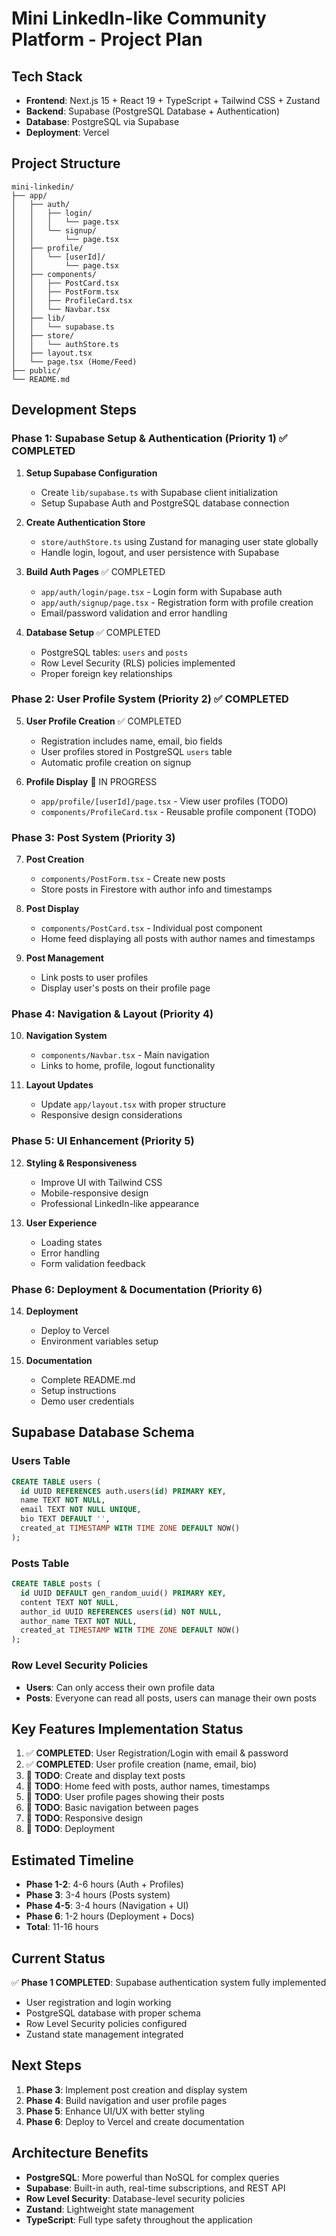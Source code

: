 # Mini LinkedIn-like Community Platform - Project Plan

## Tech Stack

- **Frontend**: Next.js 15 + React 19 + TypeScript + Tailwind CSS + Zustand
- **Backend**: Supabase (PostgreSQL Database + Authentication)
- **Database**: PostgreSQL via Supabase
- **Deployment**: Vercel

## Project Structure

```
mini-linkedin/
├── app/
│   ├── auth/
│   │   ├── login/
│   │   │   └── page.tsx
│   │   └── signup/
│   │       └── page.tsx
│   ├── profile/
│   │   └── [userId]/
│   │       └── page.tsx
│   ├── components/
│   │   ├── PostCard.tsx
│   │   ├── PostForm.tsx
│   │   ├── ProfileCard.tsx
│   │   └── Navbar.tsx
│   ├── lib/
│   │   └── supabase.ts
│   ├── store/
│   │   └── authStore.ts
│   ├── layout.tsx
│   └── page.tsx (Home/Feed)
├── public/
└── README.md
```

## Development Steps

### Phase 1: Supabase Setup & Authentication (Priority 1) ✅ COMPLETED

1. **Setup Supabase Configuration**

   - Create `lib/supabase.ts` with Supabase client initialization
   - Setup Supabase Auth and PostgreSQL database connection

2. **Create Authentication Store**

   - `store/authStore.ts` using Zustand for managing user state globally
   - Handle login, logout, and user persistence with Supabase

3. **Build Auth Pages** ✅ COMPLETED

   - `app/auth/login/page.tsx` - Login form with Supabase auth
   - `app/auth/signup/page.tsx` - Registration form with profile creation
   - Email/password validation and error handling

4. **Database Setup** ✅ COMPLETED
   - PostgreSQL tables: `users` and `posts`
   - Row Level Security (RLS) policies implemented
   - Proper foreign key relationships

### Phase 2: User Profile System (Priority 2) ✅ COMPLETED

5. **User Profile Creation** ✅ COMPLETED

   - Registration includes name, email, bio fields
   - User profiles stored in PostgreSQL `users` table
   - Automatic profile creation on signup

6. **Profile Display** 🔄 IN PROGRESS
   - `app/profile/[userId]/page.tsx` - View user profiles (TODO)
   - `components/ProfileCard.tsx` - Reusable profile component (TODO)

### Phase 3: Post System (Priority 3)

7. **Post Creation**

   - `components/PostForm.tsx` - Create new posts
   - Store posts in Firestore with author info and timestamps

8. **Post Display**

   - `components/PostCard.tsx` - Individual post component
   - Home feed displaying all posts with author names and timestamps

9. **Post Management**
   - Link posts to user profiles
   - Display user's posts on their profile page

### Phase 4: Navigation & Layout (Priority 4)

10. **Navigation System**

    - `components/Navbar.tsx` - Main navigation
    - Links to home, profile, logout functionality

11. **Layout Updates**
    - Update `app/layout.tsx` with proper structure
    - Responsive design considerations

### Phase 5: UI Enhancement (Priority 5)

12. **Styling & Responsiveness**

    - Improve UI with Tailwind CSS
    - Mobile-responsive design
    - Professional LinkedIn-like appearance

13. **User Experience**
    - Loading states
    - Error handling
    - Form validation feedback

### Phase 6: Deployment & Documentation (Priority 6)

14. **Deployment**

    - Deploy to Vercel
    - Environment variables setup

15. **Documentation**
    - Complete README.md
    - Setup instructions
    - Demo user credentials

## Supabase Database Schema

### Users Table

```sql
CREATE TABLE users (
  id UUID REFERENCES auth.users(id) PRIMARY KEY,
  name TEXT NOT NULL,
  email TEXT NOT NULL UNIQUE,
  bio TEXT DEFAULT '',
  created_at TIMESTAMP WITH TIME ZONE DEFAULT NOW()
);
```

### Posts Table

```sql
CREATE TABLE posts (
  id UUID DEFAULT gen_random_uuid() PRIMARY KEY,
  content TEXT NOT NULL,
  author_id UUID REFERENCES users(id) NOT NULL,
  author_name TEXT NOT NULL,
  created_at TIMESTAMP WITH TIME ZONE DEFAULT NOW()
);
```

### Row Level Security Policies

- **Users**: Can only access their own profile data
- **Posts**: Everyone can read all posts, users can manage their own posts

## Key Features Implementation Status

1. ✅ **COMPLETED**: User Registration/Login with email & password
2. ✅ **COMPLETED**: User profile creation (name, email, bio)
3. 🔄 **TODO**: Create and display text posts
4. 🔄 **TODO**: Home feed with posts, author names, timestamps
5. 🔄 **TODO**: User profile pages showing their posts
6. 🔄 **TODO**: Basic navigation between pages
7. 🔄 **TODO**: Responsive design
8. 🔄 **TODO**: Deployment

## Estimated Timeline

- **Phase 1-2**: 4-6 hours (Auth + Profiles)
- **Phase 3**: 3-4 hours (Posts system)
- **Phase 4-5**: 3-4 hours (Navigation + UI)
- **Phase 6**: 1-2 hours (Deployment + Docs)
- **Total**: 11-16 hours

## Current Status

✅ **Phase 1 COMPLETED**: Supabase authentication system fully implemented

- User registration and login working
- PostgreSQL database with proper schema
- Row Level Security policies configured
- Zustand state management integrated

## Next Steps

1. **Phase 3**: Implement post creation and display system
2. **Phase 4**: Build navigation and user profile pages
3. **Phase 5**: Enhance UI/UX with better styling
4. **Phase 6**: Deploy to Vercel and create documentation

## Architecture Benefits

- **PostgreSQL**: More powerful than NoSQL for complex queries
- **Supabase**: Built-in auth, real-time subscriptions, and REST API
- **Row Level Security**: Database-level security policies
- **Zustand**: Lightweight state management
- **TypeScript**: Full type safety throughout the application
